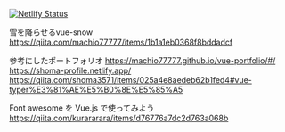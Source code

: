 [![Netlify Status](https://api.netlify.com/api/v1/badges/08c5bb23-66ca-45c9-889f-b57b3699d74c/deploy-status)](https://app.netlify.com/sites/yama-vuejs-learning/deploys)


雪を降らせるvue-snow
https://qiita.com/machio77777/items/1b1a1eb0368f8bddadcf

参考にしたポートフォリオ
https://machio77777.github.io/vue-portfolio/#/
https://shoma-profile.netlify.app/
https://qiita.com/shoma3571/items/025a4e8aedeb62b1fed4#vue-typer%E3%81%AE%E5%B0%8E%E5%85%A5


Font awesome を Vue.js で使ってみよう
https://qiita.com/kurararara/items/d76776a7dc2d763a068b

